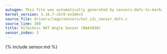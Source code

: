 ```yaml
---
autogen: This file was automatically generated by sensors-defs-to-markdown.py
kernel_version: 3.16.7-ckt9-ev3dev1
source_file: drivers/lego/sensors/nxt_i2c_sensor_defs.c
source_line: 300
title: HiTechnic NXT Angle Sensor (NAA1030)
sensor_index: 3
---
```


{% include sensor.md %}
